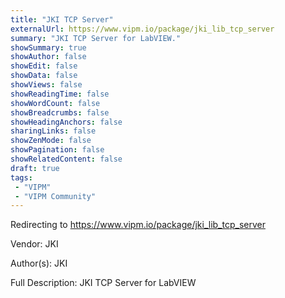 ```yaml
---
title: "JKI TCP Server"
externalUrl: https://www.vipm.io/package/jki_lib_tcp_server
summary: "JKI TCP Server for LabVIEW."
showSummary: true
showAuthor: false
showEdit: false
showData: false
showViews: false
showReadingTime: false
showWordCount: false
showBreadcrumbs: false
showHeadingAnchors: false
sharingLinks: false
showZenMode: false
showPagination: false
showRelatedContent: false
draft: true
tags:
 - "VIPM"
 - "VIPM Community"
---
```


Redirecting to https://www.vipm.io/package/jki_lib_tcp_server

Vendor: JKI

Author(s): JKI
 
Full Description:
JKI TCP Server for LabVIEW